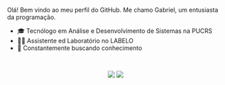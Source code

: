 
Olá! Bem vindo ao meu perfil do GitHub.
Me chamo Gabriel, um entusiasta da programação.

- 🎓  Tecnólogo em Análise e Desenvolvimento de Sistemas na PUCRS
- 👩‍💻  Assistente ed Laboratório no LABELO
- 🚀  Constantemente buscando conhecimento

<br>

<p align="center">
    <a href="https://www.linkedin.com/in/gabrielzfn/"><img src="https://img.shields.io/badge/-LinkedIn-2D2B55?style=flat-square&logo=linkedin&logoColor=white"/></a>
    <a href="https://www.instagram.com/gabrielzfn/"><img src="https://img.shields.io/badge/-Instagram-%23E4405F?style=flat-square&logo=instagram&logoColor=white"/></a>
</p>
